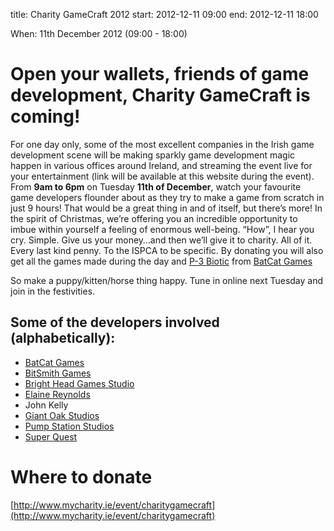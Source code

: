 title: Charity GameCraft 2012
start: 2012-12-11 09:00
end: 2012-12-11 18:00

When: 11th December 2012 (09:00 - 18:00)

# Open your wallets, friends of game development, Charity GameCraft is coming!

For one day only, some of the most excellent companies in the Irish game development scene will be making sparkly game development magic happen in various offices around Ireland, and streaming the event live for your entertainment (link will be available at this website during the event). From **9am to 6pm** on Tuesday **11th of December**, watch your favourite game developers flounder about as they try to make a game from scratch in just 9 hours! That would be a great thing in and of itself, but there’s more! In the spirit of Christmas, we’re offering you an incredible opportunity to imbue within yourself a feeling of enormous well-being. “How”, I hear you cry. Simple. Give us your money…and then we’ll give it to charity. All of it. Every last kind penny. To the ISPCA to be specific. By donating you will also get all the games made during the day and [P-3 Biotic](http://www.desura.com/games/p-3-biotic) from [BatCat Games](http://batcatgames.com/blog/)

So make a puppy/kitten/horse thing happy. Tune in online next Tuesday and join in the festivities.

## Some of the developers involved (alphabetically):

* [BatCat Games](http://batcatgames.com/blog/)
* [BitSmith Games](http://bitsmithgames.com/)
* [Bright Head Games Studio](http://brightheadgames.com/)
* [Elaine Reynolds](https://twitter.com/Elaine_Reynolds)
* John Kelly
* [Giant Oak Studios](http://www.giantoakstudios.com/)
* [Pump Station Studios](http://www.pumpstationstudios.com/)
* [Super Quest](http://ie.wayra.org/en/startup/superquest)

# Where to donate
[http://www.mycharity.ie/event/charitygamecraft](http://www.mycharity.ie/event/charitygamecraft)